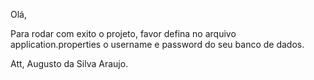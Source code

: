 Olá,

Para rodar com exito o projeto, favor defina no arquivo application.properties o username e password do seu banco de dados.

Att,
Augusto da Silva Araujo.
